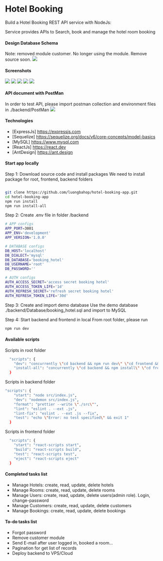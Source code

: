 # Hotel Booking

Build a Hotel Booking REST API service with NodeJs:

Service provides APIs to Search, book and manage the hotel room booking

#### Design Database Schema

Note: removed module customer. No longer using the module. Remove source soon.
![](./docs/database.png)

#### Screenshots

![](./docs/ui1.png)
![](./docs/ui2.png)
![](./docs/ui3.png)
![](./docs/ui4.png)
![](./docs/ui5.png)

#### API document with PostMan

In order to test API, please import postman collection and environment files in ./backend/PostMan
![](./docs/postman.png)

#### Technologies

- [ExpressJs] https://expressjs.com
- [Sequelize] https://sequelize.org/docs/v6/core-concepts/model-basics
- [MySQL] https://www.mysql.com
- [ReactJs] https://react.dev
- [AntDesign] https://ant.design

#### Start app locally

Step 1: Download source code and install packages
We need to install package for root, frontend, backend folders

```bash

git clone https://github.com/luongbahop/hotel-booking-app.git
cd hotel-booking-app
npm run install
npm run install-all
```

Step 2: Create .env file in folder /backend

```bash
# APP configs
APP_PORT=3001
APP_ENV='development'
APP_VERSION='1.0.0'

# DATABASE configs
DB_HOST='localhost'
DB_DIALECT='mysql'
DB_DATABASE='booking_hotel'
DB_USERNAME='root'
DB_PASSWORD=''

# AUTH configs
AUTH_ACCESS_SECRET='access secret booking hotel'
AUTH_ACCESS_TOKEN_LIFE='1d'
AUTH_REFRESH_SECRET='refresh secret booking hotel'
AUTH_REFRESH_TOKEN_LIFE='30d'
```

Step 3: Create and import demo database
Use the demo database ./backend/Database/booking_hotel.sql and import to MySQL

Step 4: Start backend and frontend in local
From root folder, please run

```bash
npm run dev
```

#### Available scripts

Scripts in root folder

```sh
  "scripts": {
    "dev": "concurrently \"cd backend && npm run dev\" \"cd frontend && npm run start\"",
    "install-all": "concurrently \"cd backend && npm install\" \"cd frontend && npm install\""
  }
```

Scripts in backend folder

```sh
"scripts": {
    "start": "node src/index.js",
    "dev": "nodemon src/index.js",
    "format": "prettier --write \"./src\"",
    "lint": "eslint . --ext .js",
    "lint-fix": "eslint . --ext .js --fix",
    "test": "echo \"Error: no test specified\" && exit 1"
  }

```

Scripts in frontend folder

```sh
  "scripts": {
    "start": "react-scripts start",
    "build": "react-scripts build",
    "test": "react-scripts test",
    "eject": "react-scripts eject"
  }
```

#### Completed tasks list

- Manage Hotels: create, read, update, delete hotels
- Manage Rooms: create, read, update, delete rooms
- Manage Users: create, read, update, delete users(admin role). Login, change-password
- Manage Customers: create, read, update, delete customers
- Manage Bookings: create, read, update, delete bookings

#### To-do tasks list

- Forgot password
- Remove customer module
- Send E-mail after user logged in, booked a room...
- Pagination for get list of records
- Deploy backend to VPS/Cloud
